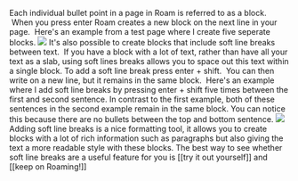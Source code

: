 Each individual bullet point in a page in Roam is referred to as a block.  When you press enter Roam creates a new block on the next line in your page.  Here's an example from a test page where I create five seperate blocks.
![](https://s3.amazonaws.com/cdn.freshdesk.com/data/helpdesk/attachments/production/64001916149/original/e94i3GMtvW2xgqkj42JQP1KtV5M4yHYawQ.gif?1597887885)
It's also possible to create blocks that include soft line breaks between text.  If you have a block with a lot of text, rather than have all your text as a slab, using soft lines breaks allows you to space out this text within a single block.
To add a soft line break press enter + shift.  You can then write on a new line, but it remains in the same block.  Here's an example where I add soft line breaks by pressing enter + shift five times between the first and second sentence. In contrast to the first example, both of these sentences in the second example remain in the same block. You can notice this because there are no bullets between the top and bottom sentence.
![](https://s3.amazonaws.com/cdn.freshdesk.com/data/helpdesk/attachments/production/64001917960/original/NDHp7Y48v_0YTBpzRgivRN1Ef7AuhRgL_w.gif?1597894336)
Adding soft line breaks is a nice formatting tool, it allows you to create blocks with a lot of rich information such as paragraphs but also giving the text a more readable style with these blocks.
The best way to see whether soft line breaks are a useful feature for you is [[try it out yourself]] and [[keep on Roaming!]]

